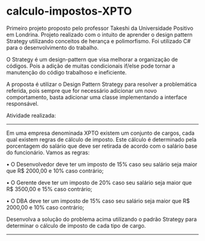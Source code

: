 # calculo-impostos-XPTO
Primeiro projeto proposto pelo professor Takeshi da Universidade Positivo em Londrina. Projeto realizado com o intuito de aprender o design pattern Strategy utilizando conceitos de herança e polimorfismo. Foi utilizado C# para o desenvolvimento do trabalho. 

O Strategy é um design-pattern que visa melhorar a organização de códigos. Pois a adição de muitas condicionais if/else pode tornar a manutenção do código trabalhoso e ineficiente.

A proposta é utilizar o Design Pattern Strategy para resolver a problemática referida, pois sempre que for necessário adicionar um novo comportamento, basta adicionar uma classe implementando a interface responsável.

Atividade realizada:

------------------------------------------------------------------------------------

Em uma empresa denominada XPTO existem um conjunto de cargos, cada qual
existem regras de cálculo de imposto. Este cálculo é determinado pela porcentagem do
salário que deve ser retirada de acordo com o salário base do funcionário. Vamos as
regras:

• O Desenvolvedor deve ter um imposto de 15% caso seu salário seja maior que
R$ 2000,00 e 10% caso contrário;

• O Gerente deve ter um imposto de 20% caso seu salário seja maior que R$
3500,00 e 15% caso contrário;

• O DBA deve ter um imposto de 15% caso seu salário seja maior que R$ 2000,00
e 10% caso contrário;

Desenvolva a solução do problema acima utilizando o padrão Strategy para determinar
o cálculo de imposto de cada tipo de cargo.

------------------------------------------------------------------------------------
